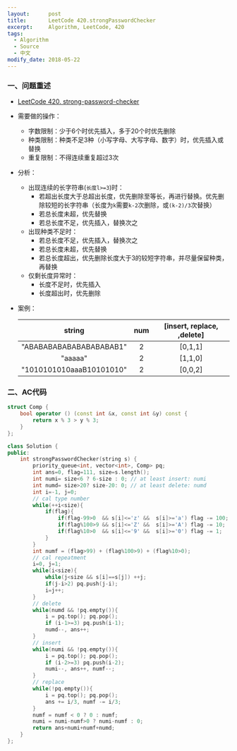 ```yaml
---
layout:      post
title:       LeetCode 420.strongPasswordChecker
excerpt:     Algorithm, LeetCode, 420
tags:
  - Algorithm
  - Source
  - 中文
modify_date: 2018-05-22
---
```


### 一、问题重述

+ [LeetCode 420. strong-password-checker](https://leetcode-cn.com/problems/strong-password-checker/description/)

+ 需要做的操作：
  + 字数限制：少于6个时优先插入，多于20个时优先删除
  + 种类限制：种类不足3种（小写字母、大写字母、数字）时，优先插入或替换
  + 重复限制：不得连续重复超过3次

+ 分析：
  + 出现连续的长字符串(`长度l>=3`)时：
    + 若超出长度大于总超出长度，优先删除至等长，再进行替换。优先删除较短的长字符串（长度为`k`需要`k-2`次删除，或`(k-2)/3`次替换）
    + 若总长度未超，优先替换
    + 若总长度不足，优先插入，替换次之
  + 出现种类不足时：
    + 若总长度不足，优先插入，替换次之
    + 若总长度未超，优先替换
    + 若总长度超出，优先删除长度大于3的较短字符串，并尽量保留种类，再替换
  + 仅剩长度异常时：
    + 长度不足时，优先插入
    + 长度超出时，优先删除

+ 案例：

  |          string          | num  | [insert, replace, ,delete] |
  | :----------------------: | :--: | :------------------------: |
  | "ABABABABABABABABABAB1"  |  2   |          [0,1,1]           |
  |         "aaaaa"          |  2   |          [1,1,0]           |
  | "1010101010aaaB10101010" |  2   |          [0,0,2]           |

  

### 二、AC代码
```c++
struct Comp {
    bool operator () (const int &x, const int &y) const {
        return x % 3 > y % 3;
    }
};

class Solution {
public:
    int strongPasswordChecker(string s) {
        priority_queue<int, vector<int>, Comp> pq;
        int ans=0, flag=111, size=s.length();
        int numi= size<6 ? 6-size : 0; // at least insert: numi
        int numd= size>20? size-20: 0; // at least delete: numd
        int i=-1, j=0;
        // cal type number
        while(++i<size){
            if(flag){
                if(flag-99>0  && s[i]<='z' &&  s[i]>='a') flag -= 100;
                if(flag%100>9 && s[i]<='Z' &&  s[i]>='A') flag -= 10;
                if(flag%10>0  && s[i]<='9' &&  s[i]>='0') flag -= 1;
            }
        }
        int numf = (flag>99) + (flag%100>9) + (flag%10>0);
        // cal repeatment
        i=0, j=1;
        while(i<size){
            while(j<size && s[i]==s[j]) ++j;
            if(j-i>2) pq.push(j-i);
            i=j++;
        }
        // delete
        while(numd && !pq.empty()){
            i = pq.top(); pq.pop();
            if (i-1>=3) pq.push(i-1);
            numd--, ans++;
        }
        // insert
        while(numi && !pq.empty()){
            i = pq.top(); pq.pop();
            if (i-2>=3) pq.push(i-2); 
            numi--, ans++, numf--;
        }
        // replace
        while(!pq.empty()){
            i = pq.top(); pq.pop();
            ans += i/3, numf -= i/3;
        }
        numf = numf < 0 ? 0 : numf;
        numi = numi-numf>0 ? numi-numf : 0;
        return ans+numi+numf+numd;
    }
};
```

